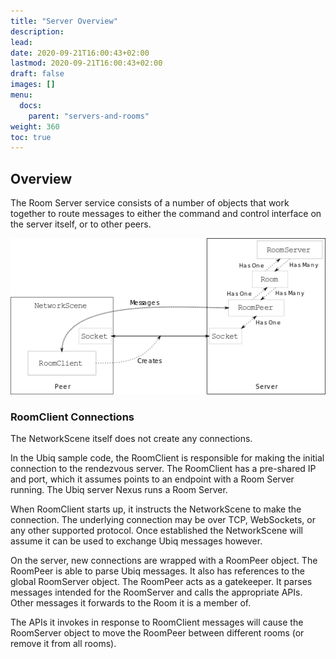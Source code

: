 ```yaml
---
title: "Server Overview"
description: 
lead: 
date: 2020-09-21T16:00:43+02:00
lastmod: 2020-09-21T16:00:43+02:00
draft: false
images: []
menu:
  docs:
    parent: "servers-and-rooms"
weight: 360
toc: true
---
```


## Overview

The Room Server service consists of a number of objects that work together to route messages to either the command and control interface on the server itself, or to other peers.

![overview](overview.png)

### RoomClient Connections

The NetworkScene itself does not create any connections.

In the Ubiq sample code, the RoomClient is responsible for making the initial connection to the rendezvous server. The RoomClient has a pre-shared IP and port, which it assumes points to an endpoint with a Room Server running. The Ubiq server Nexus runs a Room Server.

When RoomClient starts up, it instructs the NetworkScene to make the connection. The underlying connection may be over TCP, WebSockets, or any other supported protocol. Once established the NetworkScene will assume it can be used to exchange Ubiq messages however.

On the server, new connections are wrapped with a RoomPeer object. The RoomPeer is able to parse Ubiq messages. It also has references to the global RoomServer object. The RoomPeer acts as a gatekeeper. It parses messages intended for the RoomServer and calls the appropriate APIs. Other messages it forwards to the Room it is a member of.

The APIs it invokes in response to RoomClient messages will cause the RoomServer object to move the RoomPeer between different rooms (or remove it from all rooms).